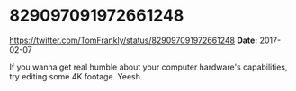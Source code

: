 # 829097091972661248
https://twitter.com/TomFrankly/status/829097091972661248
**Date:** 2017-02-07

If you wanna get real humble about your computer hardware's capabilities, try editing some 4K footage. Yeesh.
